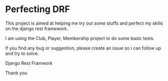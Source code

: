 # Perfecting DRF

This project is aimed at helping me try out some stuffs and perfect my skills on the django rest framework. 

I am using the Club, Player, Membership project to do some basic tests. 

If you find any bug or suggestion, please create an issue so i can follow up and try to solve. 

Django Rest Framwork

Thank you